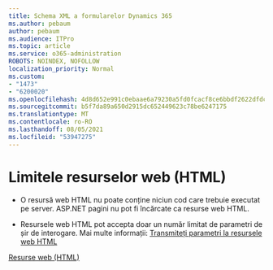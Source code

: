 ```yaml
---
title: Schema XML a formularelor Dynamics 365
ms.author: pebaum
author: pebaum
ms.audience: ITPro
ms.topic: article
ms.service: o365-administration
ROBOTS: NOINDEX, NOFOLLOW
localization_priority: Normal
ms.custom:
- "1473"
- "6200020"
ms.openlocfilehash: 4d8d652e991c0ebaae6a79230a5fd0fcacf8ce6bbdf2622dfdcc448cc7e2353c
ms.sourcegitcommit: b5f7da89a650d2915dc652449623c78be6247175
ms.translationtype: MT
ms.contentlocale: ro-RO
ms.lasthandoff: 08/05/2021
ms.locfileid: "53947275"
---
```

# <a name="webpage-html-web-resources-limitations"></a>Limitele resurselor web (HTML)

* O resursă web HTML nu poate conține niciun cod care trebuie executat pe server. ASP.NET pagini nu pot fi încărcate ca resurse web HTML.

* Resursele web HTML pot accepta doar un număr limitat de parametri de șir de interogare. Mai multe informații: [Transmiteți parametri la resursele web HTML](https://docs.microsoft.com/dynamics365/customer-engagement/developer/webpage-html-web-resources#BKMK_PassingParametersToWebResources)

[Resurse web (HTML)](https://docs.microsoft.com/dynamics365/customer-engagement/developer/webpage-html-web-resources)
